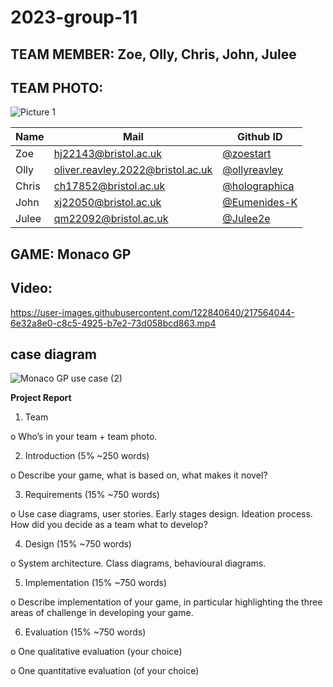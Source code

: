 
# 2023-group-11

## TEAM MEMBER: Zoe, Olly, Chris, John, Julee 

## TEAM PHOTO:
![Picture 1](https://user-images.githubusercontent.com/115288676/217528135-18efe5f2-5808-47d7-bfd9-91b4bb1e9c79.jpg)

|      Name     |          Mail                      |   Github ID   | 
| ------------- | ---------------------------------- | ------------- |
|     Zoe       | hj22143@bristol.ac.uk              | [@zoestart](https://github.com/Zoestart)        |
|     Olly      | oliver.reavley.2022@bristol.ac.uk  | [@ollyreavley](https://github.com/ollyreavley)  |
|     Chris     | ch17852@bristol.ac.uk              | [@holographica](https://github.com/holographica) |
|     John      | xj22050@bristol.ac.uk              | [@Eumenides-K](https://github.com/Eumenides-K)  |
|     Julee     | qm22092@bristol.ac.uk              | [@Julee2e](https://github.com/Julee2e)       |

## GAME:  Monaco GP

## Video:
https://user-images.githubusercontent.com/122840640/217564044-6e32a8e0-c8c5-4925-b7e2-73d058bcd863.mp4

## case diagram
![Monaco GP use case (2)](https://user-images.githubusercontent.com/120577280/217571120-4cd5bd61-1d4c-4f83-a0c0-a51249bfb8ae.png)

**Project Report**

1. Team

o Who’s in your team + team photo.

2. Introduction (5% ~250 words)

o Describe your game, what is based on, what makes it novel?

3. Requirements (15% ~750 words)

o Use case diagrams, user stories. Early stages design. Ideation process. How did you decide as a team what to develop?

4. Design (15% ~750 words)

o System architecture. Class diagrams, behavioural diagrams.

5. Implementation (15% ~750 words)

o Describe implementation of your game, in particular highlighting the three areas of challenge in developing your game.

6. Evaluation (15% ~750 words)

o One qualitative evaluation (your choice)

o One quantitative evaluation (of your choice)
